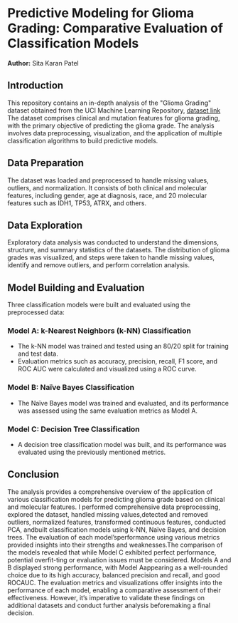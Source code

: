 # Predictive Modeling for Glioma Grading: Comparative Evaluation of Classification Models

**Author:** Sita Karan Patel

## Introduction
This repository contains an in-depth analysis of the "Glioma Grading" dataset obtained from the UCI Machine Learning Repository, [dataset link](http://www.archive.ics.uci.edu/dataset/759/glioma+grading+clinical+and+mutation+features+dataset) The dataset comprises clinical and mutation features for glioma grading, with the primary objective of predicting the glioma grade. The analysis involves data preprocessing, visualization, and the application of multiple classification algorithms to build predictive models.

## Data Preparation
The dataset was loaded and preprocessed to handle missing values, outliers, and normalization. It consists of both clinical and molecular features, including gender, age at diagnosis, race, and 20 molecular features such as IDH1, TP53, ATRX, and others.

## Data Exploration
Exploratory data analysis was conducted to understand the dimensions, structure, and summary statistics of the datasets. The distribution of glioma grades was visualized, and steps were taken to handle missing values, identify and remove outliers, and perform correlation analysis.

## Model Building and Evaluation
Three classification models were built and evaluated using the preprocessed data:

### Model A: k-Nearest Neighbors (k-NN) Classification
- The k-NN model was trained and tested using an 80/20 split for training and test data.
- Evaluation metrics such as accuracy, precision, recall, F1 score, and ROC AUC were calculated and visualized using a ROC curve.

### Model B: Naïve Bayes Classification
- The Naïve Bayes model was trained and evaluated, and its performance was assessed using the same evaluation metrics as Model A.

### Model C: Decision Tree Classification
- A decision tree classification model was built, and its performance was evaluated using the previously mentioned metrics.

## Conclusion
The analysis provides a comprehensive overview of the application of various classification models for predicting glioma grade based on clinical and molecular features.
I performed comprehensive data preprocessing, explored the dataset, handled missing values,detected and removed outliers, normalized features, transformed continuous features, conducted PCA, andbuilt classification models using k-NN, Naïve Bayes, and decision trees.  The evaluation of each model’sperformance using various metrics provided insights into their strengths and weaknesses.The comparison of the models revealed that while Model C exhibited perfect performance, potential overfit-ting or evaluation issues must be considered. Models A and B displayed strong performance, with Model Aappearing as a well-rounded choice due to its high accuracy, balanced precision and recall, and good ROCAUC. 
The evaluation metrics and visualizations offer insights into the performance of each model, enabling a comparative assessment of their effectiveness.
However, it’s imperative to validate these findings on additional datasets and conduct further analysis beforemaking a final decision.

